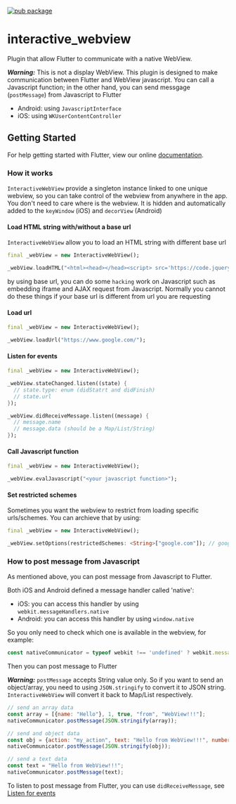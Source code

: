 [![pub package](https://img.shields.io/pub/v/interactive_webview.svg)](https://pub.dartlang.org/packages/interactive_webview) 


# interactive_webview

Plugin that allow Flutter to communicate with a native WebView.

***Warning:***
This is not a display WebView. This plugin is designed to make communication between Flutter and WebView javascript. You can call a Javascript function; in the other hand, you can send messgage (`postMessage`) from Javascript to Flutter

- Android: using `JavascriptInterface`
- iOS: using `WKUserContentController`

## Getting Started

For help getting started with Flutter, view our online [documentation](http://flutter.io/).

### How it works

`InteractiveWebView` provide a singleton instance linked to one unique webview,
so you can take control of the webview from anywhere in the app. You don't need to care where is the webview. It is hidden and automatically added to the `keyWindow` (iOS) and `decorView` (Android)

#### Load HTML string with/without a base url

`InteractiveWebView` allow you to load an HTML string with different base url

```dart
final _webView = new InteractiveWebView();

_webView.loadHTML("<html><head></head><script> src='https://code.jquery.com/jquery-3.3.1.min.js'></script><body></body></html>", baseUrl: "https://www.google.com/");
````

by using base url, you can do some `hacking` work on Javascript such as embedding iframe and AJAX request from Javascript. Normally you cannot do these things if your base url is different from url you are requesting

#### Load url

```dart
final _webView = new InteractiveWebView();

_webView.loadUrl("https://www.google.com/");
````

#### Listen for events

```dart
final _webView = new InteractiveWebView();

_webView.stateChanged.listen((state) {
  // state.type: enum (didStatrt and didFinish)
  // state.url
});

_webView.didReceiveMessage.listen((message) {
  // message.name
  // message.data (should be a Map/List/String)
});
```

#### Call Javascript function

```dart
final _webView = new InteractiveWebView();

_webView.evalJavascript("<your javascript function>");
````

#### Set restricted schemes

Sometimes you want the webview to restrict from loading specific urls/schemes. You can archieve that by using:

```dart
final _webView = new InteractiveWebView();

_webView.setOptions(restrictedSchemes: <String>["google.com"]); // google.com will not allow to load in webview
```

### How to post message from Javascript

As mentioned above, you can post message from Javascript to Flutter.

Both iOS and Android defined a message handler called 'native':

- iOS: you can access this handler by using `webkit.messageHandlers.native`
- Android: you can access this handler by using `window.native`

So you only need to check which one is available in the webview, for example:

```javascript
const nativeCommunicator = typeof webkit !== 'undefined' ? webkit.messageHandlers.native : window.native;
```

Then you can post message to Flutter

***Warning:***
`postMessage` accepts String value only. So if you want to send an object/array, you need to using `JSON.stringify` to convert it to JSON string. `InteractiveWebView` will convert it back to Map/List respectively.

```javascript
// send an array data
const array = [{name: "Hello"}, 1, true, "from", "WebView!!!"];
nativeCommunicator.postMessage(JSON.stringify(array));

// send and object data
const obj = {action: "my_action", text: "Hello from WebView!!!", number: 1, bool: false};
nativeCommunicator.postMessage(JSON.stringify(obj));

// send a text data
const text = "Hello from WebView!!!";
nativeCommunicator.postMessage(text);
```

To listen to post message from Flutter, you can use `didReceiveMessage`, see [Listen for events](#listen-for-events)